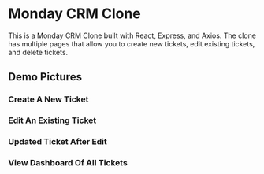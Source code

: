 # Monday CRM Clone

This is a Monday CRM Clone built with React, Express, and Axios. The clone has multiple pages that allow you to create new tickets, edit existing tickets, and delete tickets.

## Demo Pictures

### Create A New Ticket

### Edit An Existing Ticket

### Updated Ticket After Edit

### View Dashboard Of All Tickets
